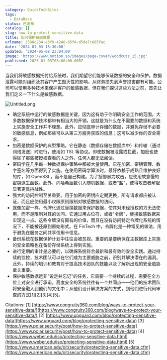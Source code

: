 ```yaml
---
category: QuickTechBites
tags:
  - DataBase
status: 已发布
catalog: []
slug: how-to-protect-sensitive-data
title: 如何保护敏感数据
urlname: 2396c234-e3f9-4248-85f4-d5de7c665fac
date: '2024-01-03 18:30:00'
updated: '2024-05-08 23:04:00'
image: 'https://www.notion.so/images/page-cover/woodcuts_15.jpg'
published: 2023-01-03T08:00:00.000Z
---
```


当我们将敏感数据托付给系统时，我们期望它们能够保证数据的安全和保护。数据泄露可能对组织及其客户产生毁灭性的影响，从财务损失到声誉损害都有可能。公司可以使用多种技术来保护客户的敏感数据，但在我们探讨这些方法之前，首先让我们定义一下什么是敏感数据。


![Untitled.png](https://prod-files-secure.s3.us-west-2.amazonaws.com/5d24fe63-e567-4804-86f9-9fdc62e13082/aa7e6578-50d6-4f37-a4e4-28071bd0fba3/Untitled.png?X-Amz-Algorithm=AWS4-HMAC-SHA256&X-Amz-Content-Sha256=UNSIGNED-PAYLOAD&X-Amz-Credential=ASIAZI2LB466ROAXOYVO%2F20250323%2Fus-west-2%2Fs3%2Faws4_request&X-Amz-Date=20250323T213309Z&X-Amz-Expires=3600&X-Amz-Security-Token=IQoJb3JpZ2luX2VjEIT%2F%2F%2F%2F%2F%2F%2F%2F%2F%2FwEaCXVzLXdlc3QtMiJGMEQCIDtTty3kFL9BevpSbEM4cuv6p%2Fhpw69DCWoh6vl8bhnQAiBnUsjSSlr4nS1kiggpmjy7pfV%2BHAjxiaDCtO%2FrCWFJ1yqIBAjd%2F%2F%2F%2F%2F%2F%2F%2F%2F%2F8BEAAaDDYzNzQyMzE4MzgwNSIMGz%2B%2Fho9zHAHoJ5qlKtwDBmhHbUYvOgDEKKqkDh5yZiPDYDaEHEIR71yu0GW9B6cf3HS1859whSGv24JHKUdhI0ilujWn43kjd9PiAeA2lPL8bGPeCaFtN4aAYwFKL9Rpl15JDB%2FBcC6Ea7366tuMQOEi8nLx0W84sFf1pTbjrhXx51JOI07zHAnaKuJ0OY94a4RttqcFV4WE4LqoAFjr%2BwQ8GxkQd3i%2Bb%2FME8tvhS4GV4vuyuZpCYjiwDNH820rUanu09nrPAt7dwNeUUSI9Lm3YlUKAkrR8PAitnHjzeeSyZLZ1i9%2BYdFay6ggYriBLNiI2eKXXCJ%2F57ckx8JKDe4nxI%2Bfn0biUi5QYG9XbjD0A9YJLhT5oGdA6Gd2GQtMgOawzkXA5aUPaBJb%2FjGCwkWTYQubBySSORHidL%2BQr9UQrLtv28FVQ3F3XBsy2M4rDchz6oONiTmnmnBe3faKs0PVRny3adlpqnwr7RJgHkTmkAa%2FFiIjENwL%2FdRQgUPZCvWI%2FzgcclGkgBgIzaeWhXhXLR7I5PCUMK%2Bhc0IpLSMEsLJ6nTKUkjYVOdybQ3rT3ZF2YwcEpUmSZJhbdM7%2Fqti3%2B3%2Ba2rxSZsMpeZXmuu%2FEpiGbAVTpLYG2FtARjN%2FXH6hszwu4af7%2BgfF8w2smBvwY6pgEyXlvHz4y3UYiy8GFvMyFTTOrLDgBd4yMin5S%2B%2Byn9xVATvBIQV8nDo3g4bqByfJPXCkMPnIkE9bXlpD3TP8%2FfRE04TbdgZNZ5rQMwvJzuHewgjz2eQpWb%2BaQsS%2BLZflzFBDSAPgtAvgUN4mQihhkuMtO8wpWW9q0Jo7gjYwAjRyDuAxUjf66sZ%2BUbrr6i%2FUXbZN8QQyeCBLiPshGvqpKatYiLnXE4&X-Amz-Signature=c602ec2d418d3040df5ea0643469d46f4bf586c3514c3f70a40c6999e6b6f7d6&X-Amz-SignedHeaders=host&x-id=GetObject)

- 确定系统中运行的敏感数据是关键，因为这有助于你明确安全工作的范围。大多数数据保护技术都带有相当大的开销，这就是为什么在不需要的数据和系统上实施安全工作并不理想。此外，应彻底审计存储的数据，并避免存储不必要的敏感信息，例如那些可以从第三方服务获取的信息；这可以减少你的安全需求。
- 加密是数据保护的典型策略。它在静态（数据存储在数据库中）和传输（通过网络发送）时进行，使用如 TSL 等协议。即使数据被泄露或拦截，加密也使得除了那些被授权查看的人之外，任何人都无法阅读。
- 密码学在几乎每一种数据保护策略中都被大量使用。它在加密、密钥管理、数字签名等方面得到了实施。在使用密码学算法时，最好依赖于成熟且维护良好的库，如 OpenSSL，而不是自己构建。为了抵御暴力攻击，应使用故意慢的密钥派生函数。此外，向哈希函数引入随机数据，或者"盐"，使得攻击者解密显著更具挑战性。
- 强大的访问控制至关重要。用于加密的密钥应定期更换，所有请求都应被认证，而且应使用最小权限原则限制对敏感数据的访问。
- 就像加密一样，令牌化通过替换数据来保护数据，使其对未经授权的方无法使用，而不是限制对其的访问。它通过用占位符，或者"令牌"，替换敏感数据来实现这一点。这些令牌没有固有的价值，而且在没有访问特定令牌化系统的情况下，不能被还原到原始形式。在 FinTech 中，令牌化是一种常见的做法，用于避免在服务之间共享信用卡信息。
- 备份系统在数据保护计划中往往会被忽视。重要的是要确保在主数据库上实施的安全策略也在备份存储系统上得到实施。
- 进行定期的审计是必要的，以确保系统符合最新和最有效的安全实践。通过持续的监控，技术团队可以在它们成为主要威胁之前，识别并解决潜在的漏洞。此外，持续的培训和教育对于提高技术团队的技能以及了解新出现的安全威胁至关重要。
- 保护敏感数据远非"设定并忘记"的任务，它需要一个持续的过程，需要在全方位上对安全进行承诺。高度安全的系统往往有一个共同点——他们的技术团队将安全融入到他们的文化中；从他们设计解决方案的方式，到他们进行代码审查的方式[1][2][3][4][5]。

Citations:
[1] [https://www.congruity360.com/blog/ways-to-protect-your-sensitive-data/](https://www.congruity360.com/blog/ways-to-protect-your-sensitive-data/)
[2] [https://www.upguard.com/blog/protecting-sensitive-data](https://www.upguard.com/blog/protecting-sensitive-data)
[3] [https://www.polar.security/post/how-to-protect-sensitive-data](https://www.polar.security/post/how-to-protect-sensitive-data)
[4] [https://www.weber.edu/iso/protecting-sensitive-data.html](https://www.weber.edu/iso/protecting-sensitive-data.html)
[5] [https://www.american.edu/oit/security/protecting-sensitive-data.cfm](https://www.american.edu/oit/security/protecting-sensitive-data.cfm)


